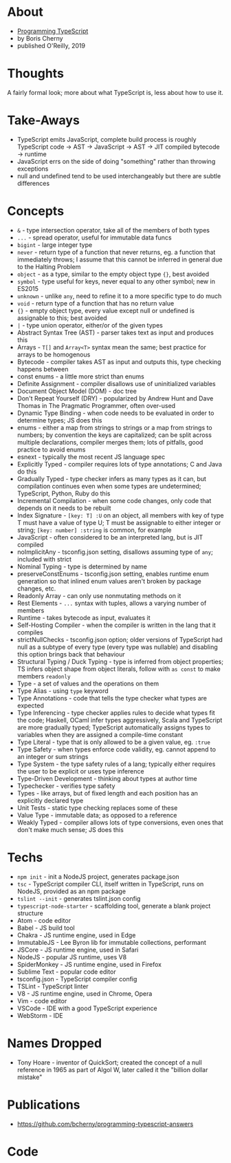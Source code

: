 
# About

* [Programming TypeScript](https://www.oreilly.com/library/view/programming-typescript/9781492037644/)
* by Boris Cherny
* published O'Reilly, 2019

# Thoughts

A fairly formal look; more about what TypeScript is, less about how to use it.

# Take-Aways

* TypeScript emits JavaScript, complete build process is roughly TypeScript code -> AST -> JavaScript -> AST -> JIT compiled bytecode -> runtime
* JavaScript errs on the side of doing "something" rather than throwing exceptions
* null and undefined tend to be used interchangeably but there are subtle differences

# Concepts

* `&` - type intersection operator, take all of the members of both types
* `...` - spread operator, useful for immutable data funcs
* `bigint` - large integer type
* `never` - return type of a function that never returns, eg. a function that immediately throws; I assume that this cannot be inferred in general due to the Halting Problem
* `object` - as a type, similar to the empty object type `{}`, best avoided
* `symbol` - type useful for keys, never equal to any other symbol; new in ES2015
* `unknown` - unlike `any`, need to refine it to a more specific type to do much
* `void` - return type of a function that has no return value
* `{}` - empty object type, every value except null or undefined is assignable to this; best avoided
* `|` - type union operator, either/or of the given types
* Abstract Syntax Tree (AST) - parser takes text as input and produces this
* Arrays - `T[]` and `Array<T>` syntax mean the same; best practice for arrays to be homogenous
* Bytecode - compiler takes AST as input and outputs this, type checking happens between
* const enums - a little more strict than enums
* Definite Assignment - compiler disallows use of uninitialized variables
* Document Object Model (DOM) - doc tree
* Don't Repeat Yourself (DRY) - popularized by Andrew Hunt and Dave Thomas in The Pragmatic Programmer, often over-used
* Dynamic Type Binding - when code needs to be evaluated in order to determine types; JS does this
* enums - either a map from strings to strings or a map from strings to numbers; by convention the keys are capitalized; can be split across multiple declarations, compiler merges them; lots of pitfalls, good practice to avoid enums
* esnext - typically the most recent JS language spec
* Explicitly Typed - compiler requires lots of type annotations; C and Java do this
* Gradually Typed - type checker infers as many types as it can, but compilation continues even when some types are undetermined; TypeScript, Python, Ruby do this
* Incremental Compilation - when some code changes, only code that depends on it needs to be rebuilt
* Index Signature - `[key: T] :U` on an object, all members with key of type T must have a value of type U; T must be assignable to either integer or string; `[key: number] :string` is common, for example
* JavaScript - often considered to be an interpreted lang, but is JIT compiled
* noImplicitAny - tsconfig.json setting, disallows assuming type of `any`; included with strict
* Nominal Typing - type is determined by name
* preserveConstEnums - tsconfig.json setting, enables runtime enum generation so that inlined enum values aren't broken by package changes, etc.
* Readonly Array - can only use nonmutating methods on it
* Rest Elements - `...` syntax with tuples, allows a varying number of members
* Runtime - takes bytecode as input, evaluates it
* Self-Hosting Compiler - when the compiler is written in the lang that it compiles
* strictNullChecks - tsconfig.json option; older versions of TypeScript had null as a subtype of every type (every type was nullable) and disabling this option brings back that behaviour
* Structural Typing / Duck Typing - type is inferred from object properties; TS infers object shape from object literals, follow with `as const` to make members `readonly`
* Type - a set of values and the operations on them
* Type Alias - using `type` keyword
* Type Annotations - code that tells the type checker what types are expected
* Type Inferencing - type checker applies rules to decide what types fit the code; Haskell, OCaml infer types aggressively, Scala and TypeScript are more gradually typed; TypeScript automatically assigns types to variables when they are assigned a compile-time constant
* Type Literal - type that is only allowed to be a given value, eg. `:true`
* Type Safety - when types enforce code validity, eg. cannot append to an integer or sum strings
* Type System - the type safety rules of a lang; typically either requires the user to be explicit or uses type inference
* Type-Driven Development - thinking about types at author time
* Typechecker - verifies type safety
* Types - like arrays, but of fixed length and each position has an explicitly declared type
* Unit Tests - static type checking replaces some of these
* Value Type - immutable data; as opposed to a reference
* Weakly Typed - compiler allows lots of type conversions, even ones that don't make much sense; JS does this

# Techs

* `npm init` - init a NodeJS project, generates package.json
* `tsc` - TypeScript compiler CLI, itself written in TypeScript, runs on NodeJS, provided as an npm package
* `tslint --init` - generates tslint.json config
* `typescript-node-starter` - scaffolding tool, generate a blank project structure
* Atom - code editor
* Babel - JS build tool
* Chakra - JS runtime engine, used in Edge
* ImmutableJS - Lee Byron lib for immutable collections, performant
* JSCore - JS runtime engine, used in Safari
* NodeJS - popular JS runtime, uses V8
* SpiderMonkey - JS runtime engine, used in Firefox
* Sublime Text - popular code editor
* tsconfig.json - TypeScript compiler config
* TSLint - TypeScript linter
* V8 - JS runtime engine, used in Chrome, Opera
* Vim - code editor
* VSCode - IDE with a good TypeScript experience
* WebStorm - IDE

# Names Dropped

* Tony Hoare - inventor of QuickSort; created the concept of a null reference in 1965 as part of Algol W, later called it the "billion dollar mistake"

# Publications

* https://github.com/bcherny/programming-typescript-answers

# Code

